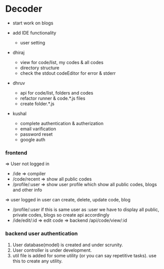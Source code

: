 # Decoder

- start work on blogs
- add IDE functionality
  - user setting

- dhiraj
  - view for code/list, my codes & all codes
  - directory structure
  - check the stdout codeEditor for error & stderr
- dhruv
  - api for code/list, folders and codes
  - refactor runner & code.*.js files
  - create folder.*.js
- kushal
  - complete authentication & autherization
  - email varification
  - password reset
  - google auth

### frontend
=> User not logged in
- /ide => compiler
- /code/recent => show all public codes
- /profile/:user => show user profile which show all public codes, blogs and other info

=> user logged in
user can create, delete, update code, blog
- /profile/:user if this is same user as :user we have to display all public, private codes, blogs
    so create api accordingly
- /ide/edit/:id => edit code => backend /api/code/view/:id

### backend user authentication
1. User database(model) is created and under scrunity. 
2. User controller is under development.
3. util file is added for some utility (or you can say repetitive tasks). use this to create any utility.
